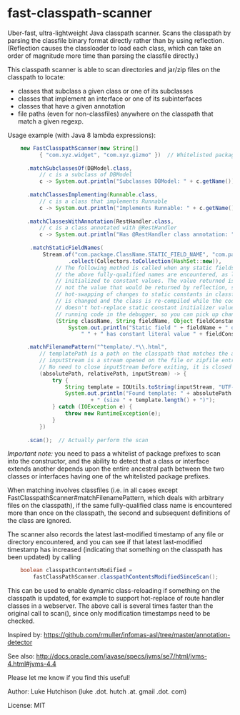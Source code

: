 fast-classpath-scanner
======================

Uber-fast, ultra-lightweight Java classpath scanner. Scans the classpath by parsing the classfile binary format directly rather than by using reflection. (Reflection causes the classloader to load each class, which can take an order of magnitude more time than parsing the classfile directly.)

This classpath scanner is able to scan directories and jar/zip files on the classpath to locate:
* classes that subclass a given class or one of its subclasses
* classes that implement an interface or one of its subinterfaces
* classes that have a given annotation
* file paths (even for non-classfiles) anywhere on the classpath that match a given regexp.

Usage example (with Java 8 lambda expressions):

```java
    new FastClasspathScanner(new String[]
          { "com.xyz.widget", "com.xyz.gizmo" })  // Whitelisted package prefixes to scan
          
      .matchSubclassesOf(DBModel.class,
          // c is a subclass of DBModel
          c -> System.out.println("Subclasses DBModel: " + c.getName()))
          
      .matchClassesImplementing(Runnable.class,
          // c is a class that implements Runnable
          c -> System.out.println("Implements Runnable: " + c.getName()))
          
      .matchClassesWithAnnotation(RestHandler.class,
          // c is a class annotated with @RestHandler
          c -> System.out.println("Has @RestHandler class annotation: " + c.getName()))
 
       .matchStaticFieldNames(
           Stream.of("com.package.ClassName.STATIC_FIELD_NAME", "com.package.OtherClass.OTHER_STATIC_FIELD")
                   .collect(Collectors.toCollection(HashSet::new)),
               // The following method is called when any static fields with names matching one of
               // the above fully-qualified names are encountered, as long as those fields are
               // initialized to constant values. The value returned is the value in the classfile,
               // not the value that would be returned by reflection, so this can be useful in
               // hot-swapping of changes to static constants in classfiles if the constant value
               // is changed and the class is re-compiled while the code is running. (Eclipse
               // doesn't hot-replace static constant initializer values if you change them while
               // running code in the debugger, so you can pick up changes this way). 
               (String className, String fieldName, Object fieldConstantValue) ->
                   System.out.println("Static field " + fieldName + " of class " + className +
                       " " + " has constant literal value " + fieldConstantValue)) //

      .matchFilenamePattern("^template/.*\\.html",
          // templatePath is a path on the classpath that matches the above pattern;
          // inputStream is a stream opened on the file or zipfile entry.
          // No need to close inputStream before exiting, it is closed by caller.
          (absolutePath, relativePath, inputStream) -> {
              try {
                  String template = IOUtils.toString(inputStream, "UTF-8");
                  System.out.println("Found template: " + absolutePath
                          + " (size " + template.length() + ")");
              } catch (IOException e) {
                  throw new RuntimeException(e);
              }
          })
        
      .scan();  // Actually perform the scan
```

*Important note:* you need to pass a whitelist of package prefixes to scan into the constructor, and the ability to detect that a class or interface extends another depends upon the entire ancestral path between the two classes or interfaces having one of the whitelisted package prefixes.

When matching involves classfiles (i.e. in all cases except FastClasspathScanner#matchFilenamePattern, which deals with arbitrary files on the classpath), if the same fully-qualified class name is encountered more than once on the classpath, the second and subsequent definitions of the class are ignored.

The scanner also records the latest last-modified timestamp of any file or directory encountered, and you can see if that latest last-modified timestamp has increased (indicating that something on the classpath has been updated) by calling

```java
    boolean classpathContentsModified =
        fastClassPathScanner.classpathContentsModifiedSinceScan();
```

This can be used to enable dynamic class-reloading if something on the classpath is updated, for example to support hot-replace of route handler classes in a webserver. The above call is several times faster than the original call to scan(), since only modification timestamps need to be checked.

Inspired by: https://github.com/rmuller/infomas-asl/tree/master/annotation-detector

See also: http://docs.oracle.com/javase/specs/jvms/se7/html/jvms-4.html#jvms-4.4

Please let me know if you find this useful!

Author: Luke Hutchison (luke .dot. hutch .at. gmail .dot. com)

License: MIT

